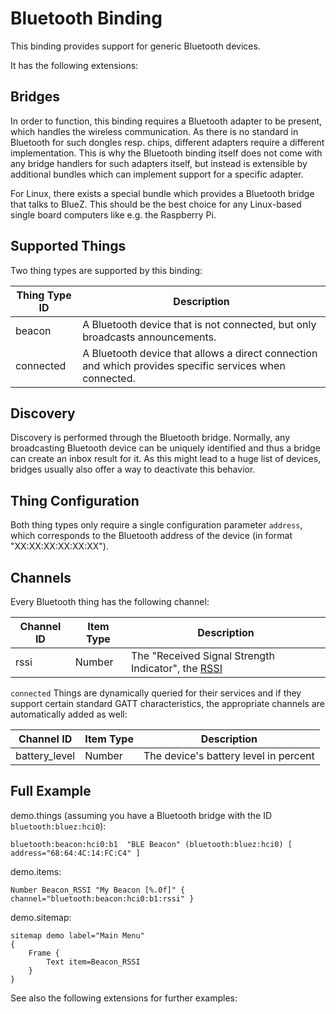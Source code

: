 # Bluetooth Binding

This binding provides support for generic Bluetooth devices.

It has the following extensions:

<!--list-subs-->

## Bridges

In order to function, this binding requires a Bluetooth adapter to be present, which handles the wireless communication.
As there is no standard in Bluetooth for such dongles resp. chips, different adapters require a different implementation.
This is why the Bluetooth binding itself does not come with any bridge handlers for such adapters itself, but instead is extensible by additional bundles which can implement support for a specific adapter. 

For Linux, there exists a special bundle which provides a Bluetooth bridge that talks to BlueZ.
This should be the best choice for any Linux-based single board computers like e.g. the Raspberry Pi.

## Supported Things

Two thing types are supported by this binding:

| Thing Type ID | Description                                                                                             |
|---------------|---------------------------------------------------------------------------------------------------------|
| beacon        | A Bluetooth device that is not connected, but only broadcasts announcements.                             |
| connected     | A Bluetooth device that allows a direct connection and which provides specific services when connected. |


## Discovery

Discovery is performed through the Bluetooth bridge.
Normally, any broadcasting Bluetooth device can be uniquely identified and thus a bridge can create an inbox result for it.
As this might lead to a huge list of devices, bridges usually also offer a way to deactivate this behavior.

## Thing Configuration

Both thing types only require a single configuration parameter `address`, which corresponds to the Bluetooth address of the device (in format "XX:XX:XX:XX:XX:XX").

## Channels

Every Bluetooth thing has the following channel:

| Channel ID | Item Type | Description                                                                                         |
|------------|-----------|-----------------------------------------------------------------------------------------------------|
| rssi       | Number    | The "Received Signal Strength Indicator", the [RSSI](https://blog.bluetooth.com/proximity-and-rssi) |

`connected` Things are dynamically queried for their services and if they support certain standard GATT characteristics, the appropriate channels are automatically added as well:

| Channel ID    | Item Type | Description                                                     |
|---------------|-----------|-----------------------------------------------------------------|
| battery_level | Number    | The device's battery level in percent                           |


## Full Example

demo.things (assuming you have a Bluetooth bridge with the ID `bluetooth:bluez:hci0`):

```
bluetooth:beacon:hci0:b1  "BLE Beacon" (bluetooth:bluez:hci0) [ address="68:64:4C:14:FC:C4" ]
```

demo.items:

```
Number Beacon_RSSI "My Beacon [%.0f]" { channel="bluetooth:beacon:hci0:b1:rssi" }
```

demo.sitemap:

```
sitemap demo label="Main Menu"
{
    Frame {
        Text item=Beacon_RSSI
    }
}
```

See also the following extensions for further examples:

<!--list-subs-->